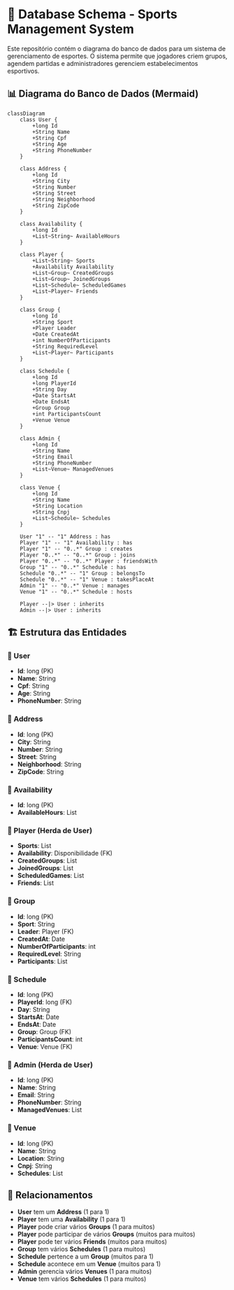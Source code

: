 # 📌 Database Schema - Sports Management System

Este repositório contém o diagrama do banco de dados para um sistema de gerenciamento de esportes. O sistema permite que jogadores criem grupos, agendem partidas e administradores gerenciem estabelecimentos esportivos.

## 📊 Diagrama do Banco de Dados (Mermaid)

```mermaid
classDiagram
    class User {
        +long Id
        +String Name
        +String Cpf
        +String Age
        +String PhoneNumber
    }
    
    class Address {
        +long Id
        +String City
        +String Number
        +String Street
        +String Neighborhood
        +String ZipCode
    }

    class Availability {
        +long Id
        +List~String~ AvailableHours
    }

    class Player {
        +List~String~ Sports
        +Availability Availability
        +List~Group~ CreatedGroups
        +List~Group~ JoinedGroups
        +List~Schedule~ ScheduledGames
        +List~Player~ Friends
    }

    class Group {
        +long Id
        +String Sport
        +Player Leader
        +Date CreatedAt
        +int NumberOfParticipants
        +String RequiredLevel
        +List~Player~ Participants
    }

    class Schedule {
        +long Id
        +long PlayerId
        +String Day
        +Date StartsAt
        +Date EndsAt
        +Group Group
        +int ParticipantsCount
        +Venue Venue
    }

    class Admin {
        +long Id
        +String Name
        +String Email
        +String PhoneNumber
        +List~Venue~ ManagedVenues
    }

    class Venue {
        +long Id
        +String Name
        +String Location
        +String Cnpj
        +List~Schedule~ Schedules
    }

    User "1" -- "1" Address : has
    Player "1" -- "1" Availability : has
    Player "1" -- "0..*" Group : creates
    Player "0..*" -- "0..*" Group : joins
    Player "0..*" -- "0..*" Player : friendsWith
    Group "1" -- "0..*" Schedule : has
    Schedule "0..*" -- "1" Group : belongsTo
    Schedule "0..*" -- "1" Venue : takesPlaceAt
    Admin "1" -- "0..*" Venue : manages
    Venue "1" -- "0..*" Schedule : hosts

    Player --|> User : inherits
    Admin --|> User : inherits

```

## 🏗️ Estrutura das Entidades

### 🔹 User
- **Id**: long (PK)
- **Name**: String
- **Cpf**: String
- **Age**: String
- **PhoneNumber**: String

### 🔹 Address
- **Id**: long (PK)
- **City**: String
- **Number**: String
- **Street**: String
- **Neighborhood**: String
- **ZipCode**: String

### 🔹 Availability
- **Id**: long (PK)
- **AvailableHours**: List<String>

### 🔹 Player (Herda de User)
- **Sports**: List<String>
- **Availability**: Disponibilidade (FK)
- **CreatedGroups**: List<Group>
- **JoinedGroups**: List<Group>
- **ScheduledGames**: List<Schedule>
- **Friends**: List<Player>

### 🔹 Group
- **Id**: long (PK)
- **Sport**: String
- **Leader**: Player (FK)
- **CreatedAt**: Date
- **NumberOfParticipants**: int
- **RequiredLevel**: String
- **Participants**: List<Player>

### 🔹 Schedule
- **Id**: long (PK)
- **PlayerId**: long (FK)
- **Day**: String
- **StartsAt**: Date
- **EndsAt**: Date
- **Group**: Group (FK)
- **ParticipantsCount**: int
- **Venue**: Venue (FK)

### 🔹 Admin (Herda de User)
- **Id**: long (PK)
- **Name**: String
- **Email**: String
- **PhoneNumber**: String
- **ManagedVenues**: List<Venue>

### 🔹 Venue
- **Id**: long (PK)
- **Name**: String
- **Location**: String
- **Cnpj**: String
- **Schedules**: List<Schedule>

## 🔗 Relacionamentos
- **User** tem um **Address** (1 para 1)
- **Player** tem uma **Availability** (1 para 1)
- **Player** pode criar vários **Groups** (1 para muitos)
- **Player** pode participar de vários **Groups** (muitos para muitos)
- **Player** pode ter vários **Friends** (muitos para muitos)
- **Group** tem vários **Schedules** (1 para muitos)
- **Schedule** pertence a um **Group** (muitos para 1)
- **Schedule** acontece em um **Venue** (muitos para 1)
- **Admin** gerencia vários **Venues** (1 para muitos)
- **Venue** tem vários **Schedules** (1 para muitos)

